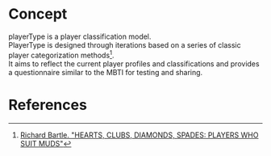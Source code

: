 # Concept
playerType is a player classification model.<br>
PlayerType is designed through iterations based on a series of classic player categorization methods[^1].<br>
It aims to reflect the current player profiles and classifications and provides a questionnaire similar to the MBTI for testing and sharing.<br>
# References
[^1]: [Richard Bartle. "HEARTS, CLUBS, DIAMONDS, SPADES: PLAYERS WHO SUIT MUDS"](https://mud.co.uk/richard/hcds.htm)
